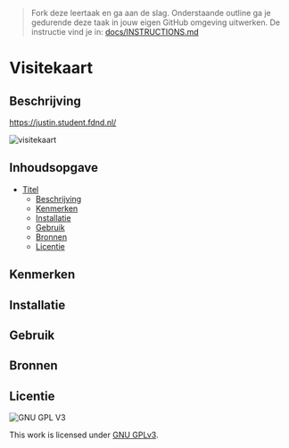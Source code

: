 > Fork deze leertaak en ga aan de slag. Onderstaande outline ga je gedurende deze taak in jouw eigen GitHub omgeving uitwerken. De instructie vind je in: [docs/INSTRUCTIONS.md](docs/INSTRUCTIONS.md)

# Visitekaart

## Beschrijving
<!-- Voeg een link toe naar Github Pages 🌐-->
https://justin.student.fdnd.nl/

<!-- Voeg een mooie poster visual toe 📸 -->
![visitekaart](https://media.discordapp.net/attachments/871761581590052925/890202288143081472/Screenshot_2021-09-22_at_13.45.58.png?width=2056&height=1138)

## Inhoudsopgave

- [Titel](#titel)
  * [Beschrijving](#beschrijving)
  * [Kenmerken](#kenmerken)
  * [Installatie](#installatie)
  * [Gebruik](#gebruik)
  * [Bronnen](#bronnen)
  * [Licentie](#licentie)

## Kenmerken

## Installatie

## Gebruik

## Bronnen

## Licentie

![GNU GPL V3](https://www.gnu.org/graphics/gplv3-127x51.png)

This work is licensed under [GNU GPLv3](./LICENSE).
